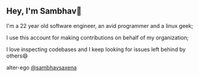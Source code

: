 ## Hey, I'm Sambhav👋

I'm a 22 year old software engineer, an avid programmer and a linux geek;

I use this account for making contributions on behalf of my organization;

I love inspecting codebases and I keep looking for issues left behind by others😄

alter-ego [@sambhavsaxena](https://github.com/sambhavsaxena)
